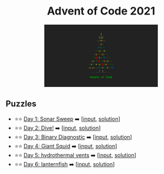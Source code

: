 <h1 align="center">Advent of Code 2021</h1>

<p align="center">
    <a title="Advent of Code" href="https://adventofcode.com/2021">
        <img alt="Advent of Code Logo" src="advent_of_code_logo.png" width="300"/>
    </a>
</p>

## Puzzles

-   ⭐️⭐️ [Day 1: Sonar Sweep](./d-1) ➡️ [[input](./d-1/input.js), [solution](./d-1/index.js)]
-   ⭐️⭐️ [Day 2: Dive!](./d-2) ➡️ [[input](./d-2/input.js), [solution](./d-2/index.js)]
-   ⭐️⭐️ [Day 3: Binary Diagnostic](./d-3) ➡️ [[input](./d-3/input.js), [solution](./d-3/index.js)]
-   ⭐️⭐️ [Day 4: Giant Squid](./d-4) ➡️ [[input](./d-4/input.js), [solution](./d-4/index.js)]
-   ⭐️⭐️ [Day 5: hydrothermal vents](./d-5) ➡️ [[input](./d-5/input.js), [solution](./d-6/index.js)]
-   ⭐️⭐️ [Day 6: lanternfish](./d-6) ➡️ [[input](./d-6/input.js), [solution](./d-6/index.js)]
